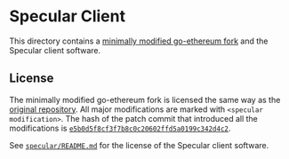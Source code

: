 # Specular Client

This directory contains a [minimally modified go-ethereum fork](https://github.com/specularl2/go-ethereum) and the Specular client software.

## License

The minimally modified go-ethereum fork is licensed the same way as the [original repository](https://github.com/ethereum/go-ethereum). All major modifications are marked with `<specular modification>`.
The hash of the patch commit that introduced all the modifications is [`e5b0d5f8cf3f7b8c0c20602ffd5a0199c342d4c2`](https://github.com/SpecularL2/go-ethereum/commit/51254e0a8c6637020ba4883d1d716d74e05d7b67).

See [`specular/README.md`](./specular/README.md#license) for the license of the Specular client software.
